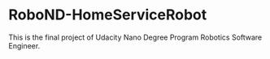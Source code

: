 # RoboND-HomeServiceRobot
This is the final project of Udacity Nano Degree Program Robotics Software Engineer. 
